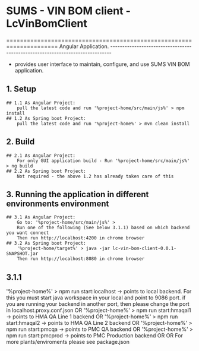 <H1> SUMS - VIN BOM client - LcVinBomClient </H1>
=====================================================================
Angular Application.
------------------------------------------------------------------------------

<ul>
	<li>provides user interface to maintain, configure, and use SUMS VIN BOM application.</li>
</ul>

## 1. Setup
    ## 1.1 As Angular Project:
        pull the latest code and run '%project-home/src/main/js%' > npm install
    ## 1.2 As Spring boot Project:
        pull the latest code and run '%project-home%' > mvn clean install

## 2. Build
    ## 2.1 As Angular Project:
        For only GUI application build - Run '%project-home/src/main/js%' > ng build
    ## 2.2 As Spring boot Project:
        Not required - the above 1.2 has already taken care of this

## 3. Running the application in different environments environment
    ## 3.1 As Angular Project:
        Go to: '%project-home/src/main/js%' >
        Run one of the following (See below 3.1.1) based on which backend you want connect
        Then run http://localhost:4200 in chrome browser
    ## 3.2 As Spring boot Project:
        '%project-home/target%' > java -jar lc-vin-bom-client-0.0.1-SNAPSHOT.jar
        Then run http://localhost:8080 in chrome browser



## 3.1.1 
'%project-home%' > npm run start:localhost              ->  points to local backend. 
                                                            For this you must start java workspace in your local and point to 9086 port. if you are running your backend in another port, then please change the port in localhost.proxy.conf.json
OR
'%project-home%' > npm run start:hmaqal1                ->  points to HMA QA Line 1 backend 
OR
'%project-home%' > npm run start:hmaqal2                ->  points to HMA QA Line 2 backend 
OR
'%project-home%' > npm run start:pmcqa                  ->  points to PMC QA backend 
OR
'%project-home%' > npm run start:pmcprod                ->  points to PMC Production backend OR
OR
For more plants/enviroments please see package.json

